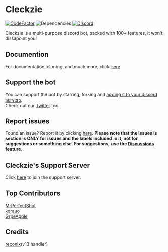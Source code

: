# Cleckzie
[![CodeFactor](https://www.codefactor.io/repository/github/spreehertz/cleckzie/badge)](https://www.codefactor.io/repository/github/spreehertz/cleckzie)
![Dependencies](https://img.shields.io/david/SpreeHertz/Cleckzie)
[![Discord](https://img.shields.io/discord/839914336834420756)](https://discord.gg/bM4BNan774)

Cleckzie is a multi-purpose discord bot, packed with 100+ features, it won't dissapoint you!

## Documention

For documentation, cloning, and much more, click [here](https://SpreeHertz.github.io/Cleckzie).

## Support the bot

You can support the bot by starring, forking and [adding it to your discord servers](https://dsc.gg/cleckzie). <br>
Check out our [Twitter](https://twitter.com/Cleckzie) too.


## Report issues
Found an issue? Report it by clicking [here](https://github.com/spreehertz/cleckzie/issues). **Please note that the issues is section is ONLY for issues and the labels included in it, not for suggestions or something else. For suggestions, use the [Discussions](https://github.com/spreehertz/cleckzie/discussions) feature.**

## Cleckzie's Support Server
Click [here](https://discord.gg/KCzWPGJWtk) to join the support server.


## Top Contributors

[MrPerfectShot](https://github.com/mrperfectshot) <br>
[korauo](https://github.com/korauo) <br>
[GrpeApple](https://github.com/GrpeApple)

## Credits
[reconlx](https://github.com/reconlx)(v13 handler)

